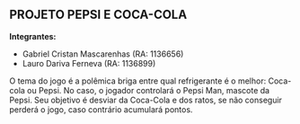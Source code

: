 ## PROJETO PEPSI E COCA-COLA

**Integrantes:**

* Gabriel Cristan Mascarenhas (RA: 1136656)
* Lauro Dariva Ferneva (RA: 1136899)

O tema do jogo é a polêmica briga entre qual refrigerante é o melhor: Coca-cola ou Pepsi. No caso, o jogador controlará o Pepsi Man, mascote da Pepsi. Seu objetivo é desviar da Coca-Cola e dos ratos, se não conseguir perderá o jogo, caso contrário acumulará pontos.